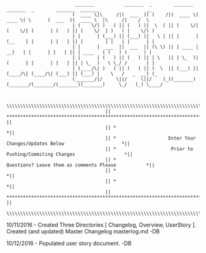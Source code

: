                              _______           _______  _        _______  _______  _        _______  _______                 __   
                            (  ____ \|\     /|(  ___  )( (    /|(  ____ \(  ____ \( \      (  ___  )(  ____ \  |\     /|    /  \  
                            | (    \/| )   ( || (   ) ||  \  ( || (    \/| (    \/| (      | (   ) || (    \/  | )   ( |    \/) ) 
                            | |      | (___) || (___) ||   \ | || |      | (__    | |      | |   | || |        | |   | |      | | 
                            | |      |  ___  ||  ___  || (\ \) || | ____ |  __)   | |      | |   | || | ____   ( (   ) )      | | 
                            | |      | (   ) || (   ) || | \   || | \_  )| (      | |      | |   | || | \_  )   \ \_/ /       | | 
                            | (____/\| )   ( || )   ( || )  \  || (___) || (____/\| (____/\| (___) || (___) |    \   /   _  __) (_
                            (_______/|/     \||/     \||/    )_)(_______)(_______/(_______/(_______)(_______)     \_/   (_) \____/
                                                                                                                                  
                                                                                                                                  
                                        \\\\\\\\\\\\\\\\\\\\\\\\\\\\\\\\\\\\\\\\\\\\\\\\\\\\\\\\\\\\\\\\\\\\\\\\\\\\\\\
                                        || ************************************************************************* ||
                                        || *                                                                        *||
                                        || *                   Enter Your Changes/Updates Below                     *||
                                        || *                    Prior to Pushing/Commiting Changes                  *||
                                        || *                     Questions? Leave them as comments Please           *||
                                        || *                                                                        *||
                                        || *                                                                        *||
                                        || ************************************************************************* ||
                                        \\\\\\\\\\\\\\\\\\\\\\\\\\\\\\\\\\\\\\\\\\\\\\\\\\\\\\\\\\\\\\\\\\\\\\\\\\\\\\\
                                        
                                        
10/11/2016 - Created Three Directories [ Changelog, Overview, UserStory ]. Created (and updated) Master Changelog masterlog.md -DB

10/12/2016 - Populated user story document. -DB 



